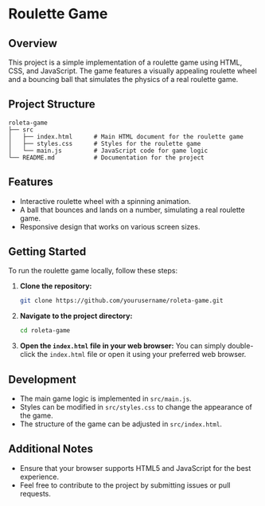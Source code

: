 # Roulette Game

## Overview
This project is a simple implementation of a roulette game using HTML, CSS, and JavaScript. The game features a visually appealing roulette wheel and a bouncing ball that simulates the physics of a real roulette game.

## Project Structure
```
roleta-game
├── src
│   ├── index.html      # Main HTML document for the roulette game
│   ├── styles.css      # Styles for the roulette game
│   └── main.js         # JavaScript code for game logic
└── README.md           # Documentation for the project
```

## Features
- Interactive roulette wheel with a spinning animation.
- A ball that bounces and lands on a number, simulating a real roulette game.
- Responsive design that works on various screen sizes.

## Getting Started
To run the roulette game locally, follow these steps:

1. **Clone the repository:**
   ```bash
   git clone https://github.com/yourusername/roleta-game.git
   ```

2. **Navigate to the project directory:**
   ```bash
   cd roleta-game
   ```

3. **Open the `index.html` file in your web browser:**
   You can simply double-click the `index.html` file or open it using your preferred web browser.

## Development
- The main game logic is implemented in `src/main.js`.
- Styles can be modified in `src/styles.css` to change the appearance of the game.
- The structure of the game can be adjusted in `src/index.html`.

## Additional Notes
- Ensure that your browser supports HTML5 and JavaScript for the best experience.
- Feel free to contribute to the project by submitting issues or pull requests.